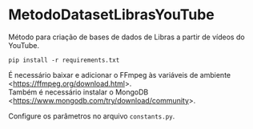 # MetodoDatasetLibrasYouTube
Método para criação de bases de dados de Libras a partir de vídeos do YouTube.

`pip install -r requirements.txt`

É necessário baixar e adicionar o FFmpeg às variáveis de ambiente <<https://ffmpeg.org/download.html>>.  
Também é necessário instalar o MongoDB <<https://www.mongodb.com/try/download/community>>.

Configure os parâmetros no arquivo `constants.py`.
